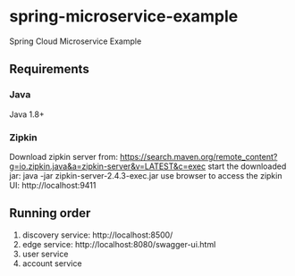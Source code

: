 # spring-microservice-example
Spring Cloud Microservice Example

## Requirements

### Java 
Java 1.8+

### Zipkin
Download zipkin server from: https://search.maven.org/remote_content?g=io.zipkin.java&a=zipkin-server&v=LATEST&c=exec
start the downloaded jar: java -jar zipkin-server-2.4.3-exec.jar
use browser to access the zipkin UI: http://localhost:9411

## Running order
1. discovery service: http://localhost:8500/
2. edge service: http://localhost:8080/swagger-ui.html
3. user service
4. account service